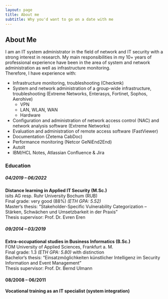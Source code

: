 ```yaml
---
layout: page
title: About me
subtitle: Why you'd want to go on a date with me
---
```


## About Me
I am an IT system administrator in the field of network and IT security with a strong interest in research. My main responsibilities in my 10+ years of professional experience have been in the area of system and network administration as well as infrastructure monitoring.  
Therefore, I have experience with:
- Infrastructure monitoring, troubleshooting (Checkmk)
- System and network administration of a group-wide infrastructure, troubleshooting (Extreme Networks, Enterasys, Fortinet, Sophos, Aerohive)
  - VPN
  - LAN, WLAN, WAN
  - Hardware
- Configuration and administration of network access control (NAC) and network analysis software (Extreme Networks)
- Evaluation and administration of remote access software (FastViewer)
- Documentation (Zetema CabDoc)
- Performance monitoring (Netcor GeNiEnd2End)
- AutoIt
- IBM/HCL Notes, Atlassian Confluence & Jira

### Education
##### 04/2019 – 06/2022
**Distance learning in Applied IT Security (M.Sc.)**  
isits AG resp. Ruhr University Bochum (RUB)  
Final grade: very good (88%) _(ETH GPA: 5.52)_  
Master‘s thesis: “Stakeholder-Specific Vulnerability Categorization – Stärken, Schwächen und Umsetzbarkeit in der Praxis”  
Thesis supervisor: Prof. Dr. Evren Eren  

##### 09/2014 – 03/2019
**Extra-occupational studies in Business Informatics (B.Sc.)**  
FOM University of Applied Sciences, Frankfurt a. M.  
Final grade: 1.3 _(ETH GPA: 5.80)_ with distinction  
Bachelor‘s thesis: “Einsatzmöglichkeiten künstlicher Intelligenz im Security Information and Event Management”  
Thesis supervisor: Prof. Dr. Bernd Ulmann  

#### 08/2008 – 06/2011
**Vocational training as an IT specialist (system integration)**